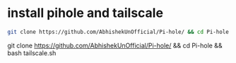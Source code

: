 # install pihole and tailscale

```bash
git clone https://github.com/AbhishekUnOfficial/Pi-hole/ && cd Pi-hole && bash tailscale.sh

```
git clone https://github.com/AbhishekUnOfficial/Pi-hole/ && cd Pi-hole && bash tailscale.sh
